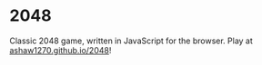 # 2048
Classic 2048 game, written in JavaScript for the browser. Play at [ashaw1270.github.io/2048](url)!
